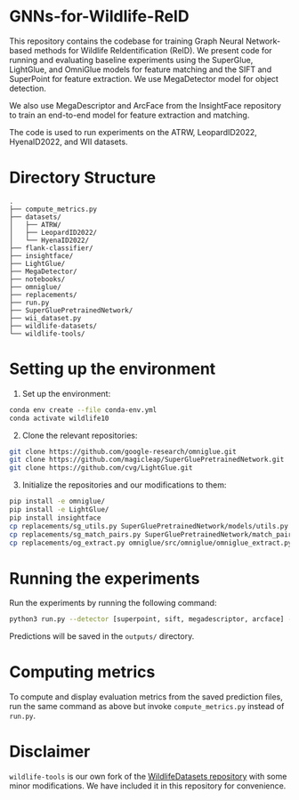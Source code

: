 # GNNs-for-Wildlife-ReID

This repository contains the codebase for training Graph Neural Network-based methods for Wildlife ReIdentification (ReID). We present code for running and evaluating baseline experiments using the SuperGlue, LightGlue, and OmniGlue models for feature matching and the SIFT and SuperPoint for feature extraction. We use MegaDetector model for object detection. 

We also use MegaDescriptor and ArcFace from the InsightFace repository to train an end-to-end model for feature extraction and matching.

The code is used to run experiments on the ATRW, LeopardID2022, HyenaID2022, and WII datasets.

# Directory Structure
```
.
├── compute_metrics.py
├── datasets/
│   ├── ATRW/
│   ├── LeopardID2022/
│   └── HyenaID2022/
├── flank-classifier/
├── insightface/
├── LightGlue/
├── MegaDetector/
├── notebooks/
├── omniglue/
├── replacements/
├── run.py
├── SuperGluePretrainedNetwork/
├── wii_dataset.py
├── wildlife-datasets/
└── wildlife-tools/
```

# Setting up the environment

1. Set up the environment:
```bash
conda env create --file conda-env.yml
conda activate wildlife10
```

2. Clone the relevant repositories:
```bash
git clone https://github.com/google-research/omniglue.git
git clone https://github.com/magicleap/SuperGluePretrainedNetwork.git
git clone https://github.com/cvg/LightGlue.git
```

3. Initialize the repositories and our modifications to them:
```bash
pip install -e omniglue/
pip install -e LightGlue/
pip install insightface
cp replacements/sg_utils.py SuperGluePretrainedNetwork/models/utils.py
cp replacements/sg_match_pairs.py SuperGluePretrainedNetwork/match_pairs.py
cp replacements/og_extract.py omniglue/src/omniglue/omniglue_extract.py
```

# Running the experiments

Run the experiments by running the following command:
```bash
python3 run.py --detector [superpoint, sift, megadescriptor, arcface] --matcher [superglue, lightglue, omniglue, megadescriptor, arcface] --dataset [HyenaID2022, LeopardID2022, ATRW, WII]
```

Predictions will be saved in the `outputs/` directory.

# Computing metrics
To compute and display evaluation metrics from the saved prediction files, run the same command as above but invoke `compute_metrics.py` instead of `run.py`.

# Disclaimer

`wildlife-tools` is our own fork of the [WildlifeDatasets repository](https://github.com/WildlifeDatasets/wildlife-tools) with some minor modifications. We have included it in this repository for convenience.
